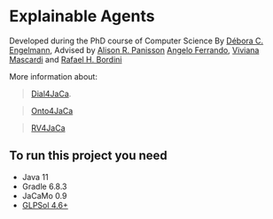 # Explainable Agents

Developed during the PhD course of Computer Science
By [Débora C. Engelmann](https://github.com/DeboraEngelmann), 
Advised by [Alison R. Panisson](https://github.com/AlisonPanisson) 
[Angelo Ferrando](https://github.com/AngeloFerrando), [Viviana Mascardi](https://github.com/VivianaMascardi) and
[Rafael H. Bordini](https://github.com/rbordini)

<!-- You will find all the necessary documentation in our [Wiki](https://github.com/smart-pucrs/explainable_agents/wiki) (Quando ela existir...). -->


More information about: 
>[Dial4JaCa](https://github.com/smart-pucrs/Dial4JaCa).

>[Onto4JaCa](https://github.com/DeboraEngelmann/Onto4JaCa)

>[RV4JaCa](https://github.com/DeboraEngelmann/RV4JaCa)


## To run this project you need

- Java 11
- Gradle 6.8.3
- JaCaMo  0.9
- [GLPSol 4.6+](https://github.com/smart-pucrs/bed-allocation-system/wiki/Installing-GLPSol)

